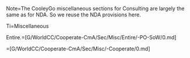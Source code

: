 Note=The CooleyGo miscellaneous sections for Consulting are largely the same as for NDA.  So we reuse the NDA provisions here.

Ti=Miscellaneous

Entire.=[G/WorldCC/Cooperate-CmA/Sec/Misc/Entire/-PO-SoW/0.md] 

=[G/WorldCC/Cooperate-CmA/Sec/Misc/-Cooperate/0.md]
